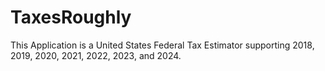 # TaxesRoughly
This Application is a United States Federal Tax Estimator supporting 2018, 2019, 2020, 2021, 2022, 2023, and 2024.
